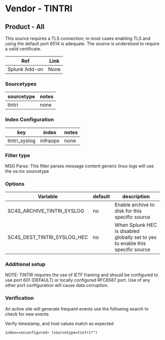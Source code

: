 # Vendor - TINTRI

## Product - All

This source requires a TLS connection; in most cases enabling TLS and using the default port 6514 is adequate. 
The source is understood to require a valid certificate.

| Ref            | Link                                                                                                    |
|----------------|---------------------------------------------------------------------------------------------------------|
| Splunk Add-on  | None                                              |


### Sourcetypes

| sourcetype     | notes                                                                                                   |
|----------------|---------------------------------------------------------------------------------------------------------|
| tintri | none |


### Index Configuration

| key            | index      | notes          |
|----------------|------------|----------------|
| tintri_syslog     | infraops          | none          |

### Filter type

MSG Parse: This filter parses message content generic linux logs will use the os:nix sourcetype

### Options

| Variable       | default        | description    |
|----------------|----------------|----------------|
| SC4S_ARCHIVE_TINTRI_SYSLOG | no | Enable archive to disk for this specific source |
| SC4S_DEST_TINTRI_SYSLOG_HEC | no | When Splunk HEC is disabled globally set to yes to enable this specific source | 

### Additional setup

NOTE: TINTRI requires the use of IETF framing and should be configured to use port 601 (DEFAULT) or locally configured RFC6587 port. Use of any other port configuration will cause
data corruption.

### Verification

An active site will generate frequent events use the following search to check for new events

Verify timestamp, and host values match as expected    

```
index=<asconfigured> (sourcetype=tintri*")
```
